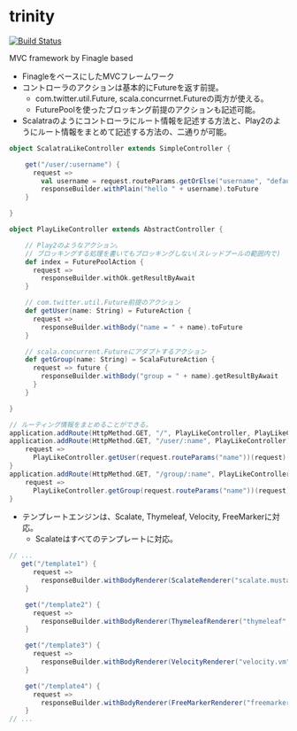 trinity
=======

[![Build Status](https://travis-ci.org/sisioh/trinity.png?branch=develop)](https://travis-ci.org/sisioh/trinity)

MVC framework by Finagle based

- FinagleをベースにしたMVCフレームワーク
- コントローラのアクションは基本的にFutureを返す前提。
  - com.twitter.util.Future, scala.concurrnet.Futureの両方が使える。
  - FuturePoolを使ったブロッキング前提のアクションも記述可能。
- Scalatraのようにコントローラにルート情報を記述する方法と、Play2のようにルート情報をまとめて記述する方法の、二通りが可能。

```scala
object ScalatraLikeController extends SimpleController {

    get("/user/:username") {
      request =>
        val username = request.routeParams.getOrElse("username", "default_user")
        responseBuilder.withPlain("hello " + username).toFuture
    }

}
```

```scala
object PlayLikeController extends AbstractController {

    // Play2のようなアクション。
    // ブロッキングする処理を書いてもブロッキングしない(スレッドプールの範囲内で)
    def index = FuturePoolAction {
      request =>
        responseBuilder.withOk.getResultByAwait
    }

    // com.twitter.util.Future前提のアクション
    def getUser(name: String) = FutureAction {
      request =>
        responseBuilder.withBody("name = " + name).toFuture
    }

    // scala.concurrent.Futureにアダプトするアクション
    def getGroup(name: String) = ScalaFutureAction {
      request => future {
        responseBuilder.withBody("group = " + name).getResultByAwait
      }
    }

}

// ルーティング情報をまとめることができる。
application.addRoute(HttpMethod.GET, "/", PlayLikeController, PlayLikeController.index)
application.addRoute(HttpMethod.GET, "/user/:name", PlayLikeController) {
    request =>
      PlayLikeController.getUser(request.routeParams("name"))(request)
}
application.addRoute(HttpMethod.GET, "/group/:name", PlayLikeController) {
    request =>
      PlayLikeController.getGroup(request.routeParams("name"))(request)
}
```
- テンプレートエンジンは、Scalate, Thymeleaf, Velocity, FreeMarkerに対応。
  - Scalateはすべてのテンプレートに対応。

```scala
// ...
   get("/template1") {
      request =>
        responseBuilder.withBodyRenderer(ScalateRenderer("scalate.mustache", Map("message" -> "hello"))).toFuture
    }

    get("/template2") {
      request =>
        responseBuilder.withBodyRenderer(ThymeleafRenderer("thymeleaf", Map("message" -> "hello"))).toFuture
    }

    get("/template3") {
      request =>
        responseBuilder.withBodyRenderer(VelocityRenderer("velocity.vm", Map("message" -> "hello"))).toFuture
    }

    get("/template4") {
      request =>
        responseBuilder.withBodyRenderer(FreeMarkerRenderer("freemarker.tpl", Map("message" -> "hello"))).toFuture
    }
// ...
```
